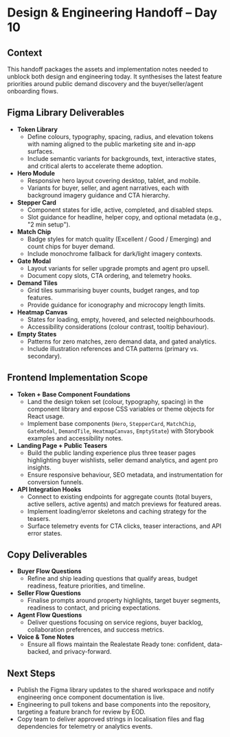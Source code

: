# Design & Engineering Handoff – Day 10

## Context
This handoff packages the assets and implementation notes needed to unblock both design and engineering today. It synthesises the latest feature priorities around public demand discovery and the buyer/seller/agent onboarding flows.

## Figma Library Deliverables
- **Token Library**
  - Define colours, typography, spacing, radius, and elevation tokens with naming aligned to the public marketing site and in-app surfaces.
  - Include semantic variants for backgrounds, text, interactive states, and critical alerts to accelerate theme adoption.
- **Hero Module**
  - Responsive hero layout covering desktop, tablet, and mobile.
  - Variants for buyer, seller, and agent narratives, each with background imagery guidance and CTA hierarchy.
- **Stepper Card**
  - Component states for idle, active, completed, and disabled steps.
  - Slot guidance for headline, helper copy, and optional metadata (e.g., "2 min setup").
- **Match Chip**
  - Badge styles for match quality (Excellent / Good / Emerging) and count chips for buyer demand.
  - Include monochrome fallback for dark/light imagery contexts.
- **Gate Modal**
  - Layout variants for seller upgrade prompts and agent pro upsell.
  - Document copy slots, CTA ordering, and telemetry hooks.
- **Demand Tiles**
  - Grid tiles summarising buyer counts, budget ranges, and top features.
  - Provide guidance for iconography and microcopy length limits.
- **Heatmap Canvas**
  - States for loading, empty, hovered, and selected neighbourhoods.
  - Accessibility considerations (colour contrast, tooltip behaviour).
- **Empty States**
  - Patterns for zero matches, zero demand data, and gated analytics.
  - Include illustration references and CTA patterns (primary vs. secondary).

## Frontend Implementation Scope
- **Token + Base Component Foundations**
  - Land the design token set (colour, typography, spacing) in the component library and expose CSS variables or theme objects for React usage.
  - Implement base components (`Hero`, `StepperCard`, `MatchChip`, `GateModal`, `DemandTile`, `HeatmapCanvas`, `EmptyState`) with Storybook examples and accessibility notes.
- **Landing Page + Public Teasers**
  - Build the public landing experience plus three teaser pages highlighting buyer wishlists, seller demand analytics, and agent pro insights.
  - Ensure responsive behaviour, SEO metadata, and instrumentation for conversion funnels.
- **API Integration Hooks**
  - Connect to existing endpoints for aggregate counts (total buyers, active sellers, active agents) and match previews for featured areas.
  - Implement loading/error skeletons and caching strategy for the teasers.
  - Surface telemetry events for CTA clicks, teaser interactions, and API error states.

## Copy Deliverables
- **Buyer Flow Questions**
  - Refine and ship leading questions that qualify areas, budget readiness, feature priorities, and timeline.
- **Seller Flow Questions**
  - Finalise prompts around property highlights, target buyer segments, readiness to contact, and pricing expectations.
- **Agent Flow Questions**
  - Deliver questions focusing on service regions, buyer backlog, collaboration preferences, and success metrics.
- **Voice & Tone Notes**
  - Ensure all flows maintain the Realestate Ready tone: confident, data-backed, and privacy-forward.

## Next Steps
- Publish the Figma library updates to the shared workspace and notify engineering once component documentation is live.
- Engineering to pull tokens and base components into the repository, targeting a feature branch for review by EOD.
- Copy team to deliver approved strings in localisation files and flag dependencies for telemetry or analytics events.
